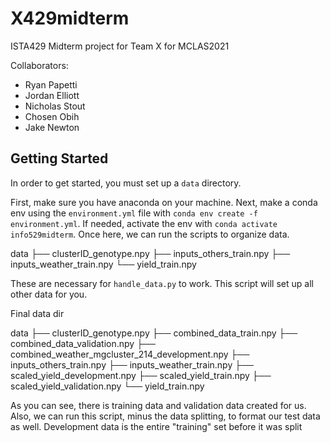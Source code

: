 # X429midterm
ISTA429 Midterm project for Team X for MCLAS2021

Collaborators:
- Ryan Papetti
- Jordan Elliott
- Nicholas Stout
- Chosen Obih
- Jake Newton 


## Getting Started
In order to get started, you must set up a `data` directory. 

First, make sure you have anaconda on your machine. Next, make a conda env using the `environment.yml` file with `conda env create -f environment.yml`. 
If needed, activate the env with `conda activate info529midterm`. Once here, we can run the scripts to organize data.


data
├── clusterID_genotype.npy
├── inputs_others_train.npy
├── inputs_weather_train.npy
└── yield_train.npy

These are necessary for `handle_data.py` to work. This script will set up all other data for you.

Final data dir
 
data
├── clusterID_genotype.npy
├── combined_data_train.npy
├── combined_data_validation.npy
├── combined_weather_mgcluster_214_development.npy
├── inputs_others_train.npy
├── inputs_weather_train.npy
├── scaled_yield_development.npy
├── scaled_yield_train.npy
├── scaled_yield_validation.npy
└── yield_train.npy


As you can see, there is training data and validation data created for us. Also, we can run this script, minus the data splitting, to format our test data as well.
Development data is the entire "training" set before it was split

##
